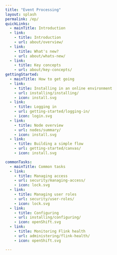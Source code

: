 ```yaml
---
title: "Event Processing"
layout: splash
permalink: /ep/
quickLinks:
  - mainTitle: Introduction
  - link:
    - title: Introduction
    - url: about/overview/
  - link:
    - title: What's new?
    - url: about/whats-new/
  - link:
    - title: Key concepts
    - url: about/key-concepts/
gettingStarted:
  - mainTitle: How to get going
  - link:
    - title: Installing in an online environment
    - url: installing/installing/
    - icon: install.svg
  - link:
    - title: Logging in
    - url: getting-started/logging-in/
    - icon: login.svg
  - link:
    - title: Node overview
    - url: nodes/summary/
    - icon: install.svg
  - link:
    - title: Building a simple flow
    - url: getting-started/canvas/
    - icon: install.svg

commonTasks:
  - mainTitle: Common tasks
  - link:
    - title: Managing access
    - url: security/managing-access/
    - icon: lock.svg
  - link:
    - title: Managing user roles
    - url: security/user-roles/
    - icon: lock.svg
  - link:
    - title: Configuring
    - url: installing/configuring/
    - icon: openShift.svg
  - link:
    - title: Monitoring Flink health
    - url: administering/flink-health/
    - icon: openShift.svg

---
```


